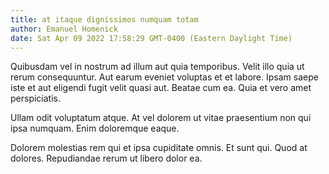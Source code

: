 ```yaml
---
title: at itaque dignissimos numquam totam
author: Emanuel Homenick
date: Sat Apr 09 2022 17:58:29 GMT-0400 (Eastern Daylight Time)
---
```

Quibusdam vel in nostrum ad illum aut quia temporibus. Velit illo quia ut rerum consequuntur. Aut earum eveniet voluptas et et labore. Ipsam saepe iste et aut eligendi fugit velit quasi aut. Beatae cum ea. Quia et vero amet perspiciatis.

 Ullam odit voluptatum atque. At vel dolorem ut vitae praesentium non qui ipsa numquam. Enim doloremque eaque.

 Dolorem molestias rem qui et ipsa cupiditate omnis. Et sunt qui. Quod at dolores. Repudiandae rerum ut libero dolor ea.